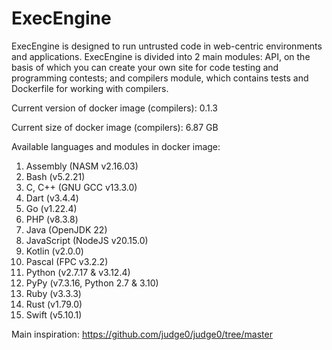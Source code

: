 # ExecEngine
ExecEngine is designed to run untrusted code in web-centric environments and applications. ExecEngine is divided into 2 main modules: API, on the basis of which you can create your own site for code testing and programming contests; and compilers module, which contains tests and Dockerfile for working with compilers.

Current version of docker image (compilers): 0.1.3

Current size of docker image (compilers): 6.87 GB

Available languages and modules in docker image:
1. Assembly (NASM v2.16.03)
2. Bash (v5.2.21)
3. C, C++ (GNU GCC v13.3.0)
4. Dart (v3.4.4)
5. Go (v1.22.4)
6. PHP (v8.3.8)
7. Java (OpenJDK 22)
8. JavaScript (NodeJS v20.15.0)
9. Kotlin (v2.0.0)
10. Pascal (FPC v3.2.2)
11. Python (v2.7.17 & v3.12.4)
12. PyPy (v7.3.16, Python 2.7 & 3.10)
13. Ruby (v3.3.3)
14. Rust (v1.79.0)
15. Swift (v5.10.1)

Main inspiration: https://github.com/judge0/judge0/tree/master
